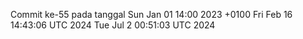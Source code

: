 Commit ke-55 pada tanggal Sun Jan 01 14:00 2023 +0100
Fri Feb 16 14:43:06 UTC 2024
Tue Jul  2 00:51:03 UTC 2024
